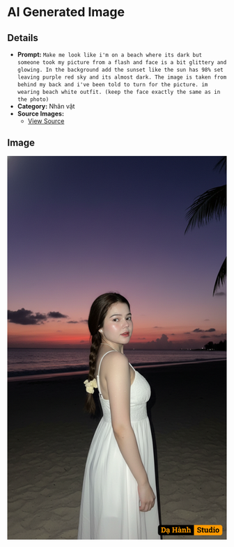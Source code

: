# AI Generated Image

## Details
- **Prompt:** `Make me look like i'm on a beach where its dark but someone took my picture from a flash and face is a bit glittery and glowing. In the background add the sunset like the sun has 98% set leaving purple red sky and its almost dark. The image is taken from behind my back and i've been told to turn for the picture. im wearing beach white outfit. (keep the face exactly the same as in the photo)`
- **Category:** Nhân vật
- **Source Images:**
  - [View Source](https://raw.githubusercontent.com/lenzcomvth/ImageLibrary/main/Female.png)

## Image
![AI Generated Image](./image-2025-10-06T20-45-58-683Z-amk7t.png)